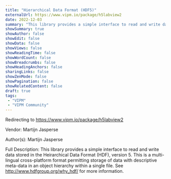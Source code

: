 ```yaml
---
title: "Hierarchical Data Format (HDF5)"
externalUrl: https://www.vipm.io/package/h5labview2
date: 2022-12-03
summary: "This library provides a simple interface to read and write data stored in the Heirarchical Data Format (HDF), version 5."
showSummary: true
showAuthor: false
showEdit: false
showData: false
showViews: false
showReadingTime: false
showWordCount: false
showBreadcrumbs: false
showHeadingAnchors: false
sharingLinks: false
showZenMode: false
showPagination: false
showRelatedContent: false
draft: true
tags:
 - "VIPM"
 - "VIPM Community"
---
```


Redirecting to https://www.vipm.io/package/h5labview2

Vendor: Martijn Jasperse

Author(s): Martijn Jasperse
 
Full Description:
This library provides a simple interface to read and write data stored in the Heirarchical Data Format (HDF), version 5. This is a multi-lingual cross-platform format permitting storage of data with descriptive meta-data in an object hierarchy within a single file. See http://www.hdfgroup.org/why_hdf/ for more information.